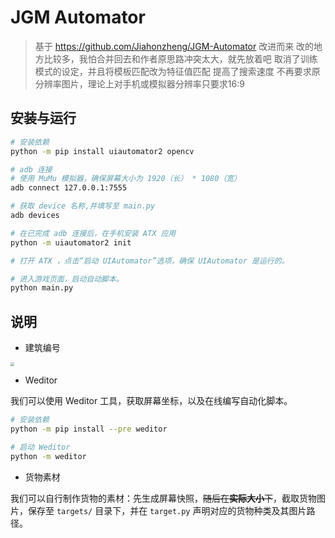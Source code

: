 # JGM Automator

> 基于 https://github.com/Jiahonzheng/JGM-Automator 改进而来
> 改的地方比较多，我怕合并回去和作者原思路冲突太大，就先放着吧
> 取消了训练模式的设定，并且将模板匹配改为特征值匹配
> 提高了搜索速度
> 不再要求原分辨率图片，理论上对手机或模拟器分辨率只要求16:9

## 安装与运行

```bash
# 安装依赖
python -m pip install uiautomator2 opencv

# adb 连接
# 使用 MuMu 模拟器，确保屏幕大小为 1920（长） * 1080（宽）
adb connect 127.0.0.1:7555

# 获取 device 名称,并填写至 main.py
adb devices

# 在已完成 adb 连接后，在手机安装 ATX 应用
python -m uiautomator2 init

# 打开 ATX ，点击“启动 UIAutomator”选项，确保 UIAutomator 是运行的。

# 进入游戏页面，启动自动脚本。
python main.py
```

## 说明

+ 建筑编号

<img src="./assets/Screenshot.png" style="zoom:40%" />

+ Weditor

我们可以使用 Weditor 工具，获取屏幕坐标，以及在线编写自动化脚本。

```bash
# 安装依赖
python -m pip install --pre weditor

# 启动 Weditor
python -m weditor
```

+ 货物素材

我们可以自行制作货物的素材：先生成屏幕快照，~~随后在**实际大小**下~~，截取货物图片，保存至 `targets/` 目录下，并在 `target.py` 声明对应的货物种类及其图片路径。